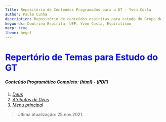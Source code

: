 ```yaml
---
Title: Repositório de Conteúdos Programados para o GT - Yvon Costa
author: Paulo Cunha
description: Repositório de conteúdos espíritas para estudo do Grupo de Transição.
keywords: Doutrina Espírita, UEP, Yvon Costa, Espiritismo
marp: true
theme: hegel
---
```


<!-- 
    Styles got from Juan Vera del Campo at https://github.com/Juanvvc/markdown-slides
-->
<style>

h1 {
    color: blue;
}

:root {
    --main-color: #e65014;
    --darker-color: #e65014;
    --lighter-color: #e26c3e;
    --extra-back-color: rgb(175, 172, 172);
}

</style>

# Repertório de Temas para Estudo do GT

##### Conteúdo Programático Completo: [(**html**)](0.conteudo.html) - [(**PDF**)](0.conteudo.pdf)

<!-- _class: cool-list -->

1. *[Deus](./1.deus.html)*
2. *[Atributos de Deus](./2.atributos.md)*
3. *[Menu principal](../index.html)*

> Última atualização: 25.nov.2021.